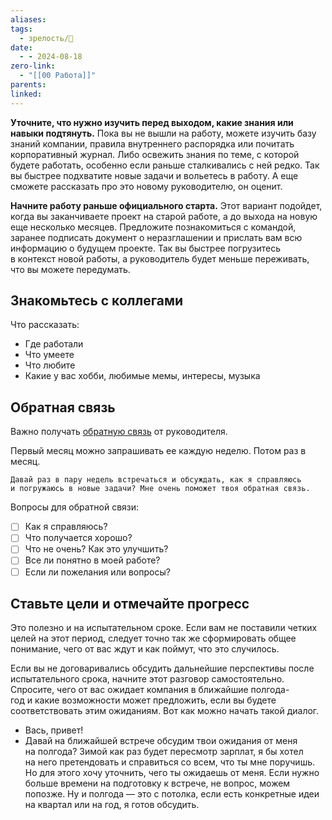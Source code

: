 ```yaml
---
aliases: 
tags:
  - зрелость/🌱
date:
  - - 2024-08-18
zero-link:
  - "[[00 Работа]]"
parents: 
linked:
---
```

**Уточните, что нужно изучить перед выходом, какие знания или навыки подтянуть.** Пока вы не вышли на работу, можете изучить базу знаний компании, правила внутреннего распорядка или почитать корпоративный журнал. Либо освежить знания по теме, с которой будете работать, особенно если раньше сталкивались с ней редко. Так вы быстрее подхватите новые задачи и вольетесь в работу. А еще сможете рассказать про это новому руководителю, он оценит.

**Начните работу раньше официального старта.** Этот вариант подойдет, когда вы заканчиваете проект на старой работе, а до выхода на новую еще несколько месяцев. Предложите познакомиться с командой, заранее подписать документ о неразглашении и прислать вам всю информацию о будущем проекте. Так вы быстрее погрузитесь в контекст новой работы, а руководитель будет меньше переживать, что вы можете передумать.

## Знакомьтесь с коллегами
Что рассказать:
- Где работали
- Что умеете
- Что любите
- Какие у вас хобби, любимые мемы, интересы, музыка

## Обратная связь
Важно получать [обратную связь](Обратная%20связь.md) от руководителя.

Первый месяц можно запрашивать ее каждую неделю. Потом раз в месяц.

```
Давай раз в пару недель встречаться и обсуждать, как я справляюсь и погружаюсь в новые задачи? Мне очень поможет твоя обратная связь.
```

Вопросы для обратной связи:
- [ ] Как я справляюсь?
- [ ] Что получается хорошо?
- [ ] Что не очень? Как это улучшить?
- [ ] Все ли понятно в моей работе?
- [ ] Если ли пожелания или вопросы?

## Ставьте цели и отмечайте прогресс
Это полезно и на испытательном сроке. Если вам не поставили четких целей на этот период, следует точно так же сформировать общее понимание, чего от вас ждут и как поймут, что это случилось.

Если вы не договаривались обсудить дальнейшие перспективы после испытательного срока, начните этот разговор самостоятельно. Спросите, чего от вас ожидает компания в ближайшие полгода-год и какие возможности может предложить, если вы будете соответствовать этим ожиданиям. Вот как можно начать такой диалог.

- Вась, привет!
- Давай на ближайшей встрече обсудим твои ожидания от меня на полгода? Зимой как раз будет пересмотр зарплат, я бы хотел на него претендовать и справиться со всем, что ты мне поручишь. Но для этого хочу уточнить, чего ты ожидаешь от меня. Если нужно больше времени на подготовку к встрече, не вопрос, можем попозже. Ну и полгода — это с потолка, если есть конкретные идеи на квартал или на год, я готов обсудить.